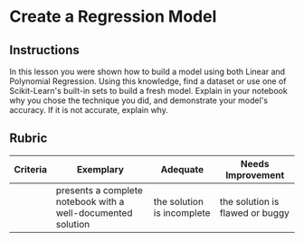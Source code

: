 # Create a Regression Model

## Instructions

In this lesson you were shown how to build a model using both Linear and Polynomial Regression. Using this knowledge, find a dataset or use one of Scikit-Learn's built-in sets to build a fresh model. Explain in your notebook why you chose the technique you did, and demonstrate your model's accuracy. If it is not accurate, explain why.

## Rubric

| Criteria | Exemplary                                                    | Adequate                   | Needs Improvement               |
| -------- | ------------------------------------------------------------ | -------------------------- | ------------------------------- |
|          | presents a complete notebook with a well-documented solution | the solution is incomplete | the solution is flawed or buggy |
